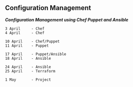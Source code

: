 ## Configuration Management
***Configuration Management using Chef Puppet and Ansible***

    3 April     - Chef
    4 April     - Chef

    10 April    - Chef/Puppet
    11 April    - Puppet
    
    17 April    - Puppet/Ansible
    18 April    - Ansible
    
    24 April    - Ansible
    25 April    - Terraform
    
    1 May       - Project

